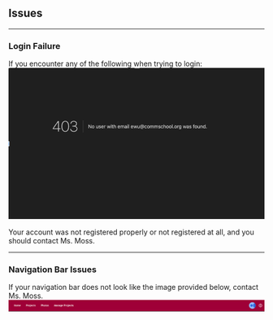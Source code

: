 ## **Issues**

<hr>

### Login Failure

If you encounter any of the following when trying to login:
![Main Collection](/src/client/docs/students/emailnotfound.png)

Your account was not registered properly or not registered at all, and you should contact Ms. Moss.

<hr>

### Navigation Bar Issues
If your navigation bar does not look like the image provided below, contact Ms. Moss.
![Main Collection](/src/client/docs/students/navbarnormal.png)